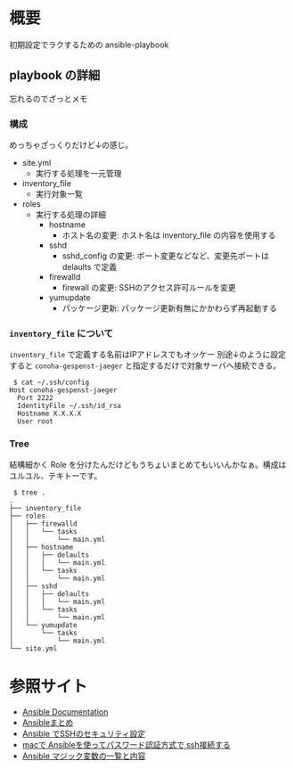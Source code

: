 # 概要

初期設定でラクするための ansible-playbook

## playbook の詳細

忘れるのでざっとメモ

### 構成

めっちゃざっくりだけど↓の感じ。

- site.yml
    - 実行する処理を一元管理
- inventory_file
    - 実行対象一覧
- roles
    - 実行する処理の詳細
        - hostname
            - ホスト名の変更: ホスト名は inventory_file の内容を使用する
        - sshd
            - sshd_config の変更: ポート変更などなど、変更先ポートは delaults で定義
        - firewalld
            - firewall の変更: SSHのアクセス許可ルールを変更
        - yumupdate
            - パッケージ更新: パッケージ更新有無にかかわらず再起動する

### `inventory_file` について

`inventory_file` で定義する名前はIPアドレスでもオッケー
別途↓のように設定すると `conoha-gespenst-jaeger` と指定するだけで対象サーバへ接続できる。

```
 $ cat ~/.ssh/config
Host conoha-gespenst-jaeger
  Port 2222
  IdentityFile ~/.ssh/id_rsa
  Hostname X.X.X.X
  User root
```

### Tree

結構細かく Role を分けたんだけどもうちょいまとめてもいいんかなぁ。構成はユルユル、テキトーです。

```
 $ tree .
.
├── inventory_file
├── roles
│   ├── firewalld
│   │   └── tasks
│   │       └── main.yml
│   ├── hostname
│   │   ├── delaults
│   │   │   └── main.yml
│   │   └── tasks
│   │       └── main.yml
│   ├── sshd
│   │   ├── delaults
│   │   │   └── main.yml
│   │   └── tasks
│   │       └── main.yml
│   └── yumupdate
│       └── tasks
│           └── main.yml
└── site.yml
```

# 参照サイト

- [Ansible Documentation](https://docs.ansible.com/)
- [Ansibleまとめ](https://qiita.com/WisteriaWave/items/0e5dda7ddc13b22188c7)
- [Ansible でSSHのセキュリティ設定](https://blog.apar.jp/linux/5299/)
- [macで Ansibleを使ってパスワード認証方式で ssh接続する](https://qiita.com/msrks/items/e0de2931ef726448696d)
- [Ansible マジック変数の一覧と内容](https://qiita.com/h2suzuki/items/15609e0de4a2402803e9)